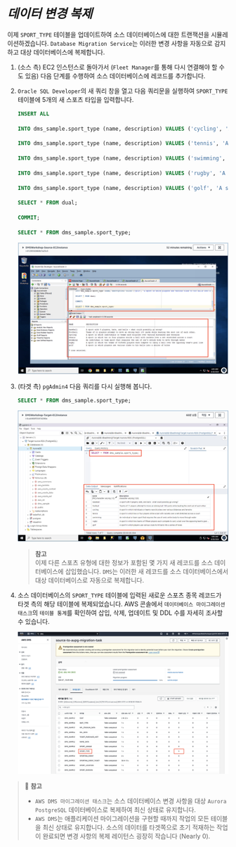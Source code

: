 # ***데이터 변경 복제***

이제 ```SPORT_TYPE``` 테이블을 업데이트하여 소스 데이터베이스에 대한 트랜잭션을 시뮬레이션하겠습니다. ```Database Migration Service```는 이러한 변경 사항을 자동으로 감지하고 대상 데이터베이스에 복제합니다.

1. (소스 측) EC2 인스턴스로 돌아가서 (```Fleet Manager```를 통해 다시 연결해야 할 수도 있음) 다음 단계를 수행하여 소스 데이터베이스에 레코드를 추가합니다.

2. ```Oracle SQL Developer```의 새 쿼리 창을 열고 다음 쿼리문을 실행하여 ```SPORT_TYPE``` 테이블에 5개의 새 스포츠 타입을 입력합니다.

    ```sql
    INSERT ALL
    
    INTO dms_sample.sport_type (name, description) VALUES ('cycling', 'A sport in which individuals or teams race bicycles over various distances and terrains')
    
    INTO dms_sample.sport_type (name, description) VALUES ('tennis', 'A sport in which two or four players strike a ball with rackets over a net stretched across a court')
    
    INTO dms_sample.sport_type (name, description) VALUES ('swimming', 'An individual or team sport that requires the use of one''s entire body to move through water')
    
    INTO dms_sample.sport_type (name, description) VALUES ('rugby', 'A sport in which two teams of fifteen players each compete to carry a ball over the opposing team''s goal line')
    
    INTO dms_sample.sport_type (name, description) VALUES ('golf', 'A sport in which players use various clubs to hit balls into a series of holes')
    
    SELECT * FROM dual; 
    
    COMMIT;
    
    SELECT * FROM dms_sample.sport_type;
    ```

    ![Oracle SQL Developer에서 새 스포츠 타입 추가](../../images/source-oracle-add-sport-type.png)

3. (타겟 측) ```pgAdmin4``` 다음 쿼리를 다시 실행해 봅니다.

    ```sql
    SELECT * FROM dms_sample.sport_type;
    ```

    ![타겟 PostgreSQL 테스트 쿼리](../../images/target-postgresql-test-query-new-sport-type.png)

    > **참고**<br>
    > 이제 다른 스포츠 유형에 대한 정보가 포함된 몇 가지 새 레코드를 소스 데이터베이스에 삽입했습니다. ```DMS```는 이러한 새 레코드를 소스 데이터베이스에서 대상 데이터베이스로 자동으로 복제합니다.


4. 소스 데이터베이스의 ```SPORT_TYPE``` 테이블에 입력된 새로운 스포츠 종목 레코드가 타겟 측의 해당 테이블에 복제되었습니다. AWS 콘솔에서 ```데이터베이스 마이그레이션 태스크```의 ```테이블 통계```를 확인하여 삽입, 삭제, 업데이트 및 DDL 수를 자세히 조사할 수 있습니다.

    ![DMS 태스크 통계](../../images/dms-task-stats-after-cdc.png)


> 📕 **참고**<br>
> * ```AWS DMS 마이그레이션 태스크```는 소스 데이터베이스 변경 사항을 대상 ```Aurora PostgreSQL``` 데이터베이스로 복제하여 최신 상태로 유지합니다.
> * ```AWS DMS```는 애플리케이션 마이그레이션을 구현할 때까지 작업의 모든 테이블을 최신 상태로 유지합니다. 소스의 데이터를 타겟쪽으로 초기 적재하는 작업이 완료되면 변경 사항의 복제 레이턴스 굉장히 작습니다 (Nearly 0).
